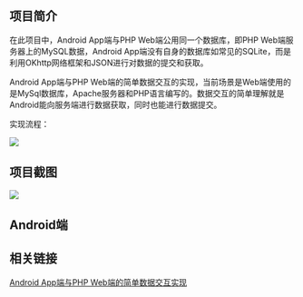 
## 项目简介

在此项目中，Android App端与PHP Web端公用同一个数据库，即PHP Web端服务器上的MySQL数据，Android App端没有自身的数据库如常见的SQLite，而是利用OKhttp网络框架和JSON进行对数据的提交和获取。

Android App端与PHP Web端的简单数据交互的实现，当前场景是Web端使用的是MySql数据库，Apache服务器和PHP语言编写的。数据交互的简单理解就是Android能向服务端进行数据获取，同时也能进行数据提交。

实现流程：

![](http://obr4sfdq7.bkt.clouddn.com/webandorid%E6%B5%81%E7%A8%8B%E5%9B%BE.png)

## 项目截图

![](http://obr4sfdq7.bkt.clouddn.com/QQ%E6%8B%BC%E9%9F%B3%E6%88%AA%E5%9B%BE20171127163809.png)

## Android端

## 相关链接

[Android App端与PHP Web端的简单数据交互实现](http://uknowsec.cn/posts/notes/Android-App%E7%AB%AF%E4%B8%8EPHP-Web%E7%AB%AF%E7%9A%84%E7%AE%80%E5%8D%95%E6%95%B0%E6%8D%AE%E4%BA%A4%E4%BA%92%E5%AE%9E%E7%8E%B0.html)
